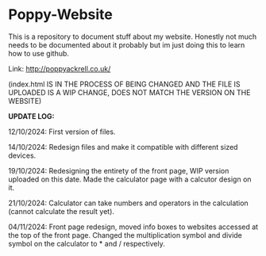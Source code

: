 # Poppy-Website
This is a repository to document stuff about my website. Honestly not much needs to be documented about it probably but im just doing this to learn how to use github.

Link:
http://poppyackrell.co.uk/

(index.html IS IN THE PROCESS OF BEING CHANGED AND THE FILE IS UPLOADED IS A WIP CHANGE, DOES NOT MATCH THE VERSION ON THE WEBSITE)

**UPDATE LOG:**

12/10/2024: First version of files.

14/10/2024: Redesign files and make it compatible with different sized devices.

19/10/2024: Redesigning the entirety of the front page, WIP version uploaded on this date. Made the calculator page with a calcutor design on it.

21/10/2024: Calculator can take numbers and operators in the calculation (cannot calculate the result yet).

04/11/2024: Front page redesign, moved info boxes to websites accessed at the top of the front page. Changed the multiplication symbol and divide symbol on the calculator to * and / respectively.
